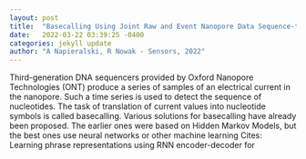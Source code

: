 ```yaml
---
layout: post
title:  "Basecalling Using Joint Raw and Event Nanopore Data Sequence-to-Sequence Processing"
date:   2022-03-22 03:39:25 -0400
categories: jekyll update
author: "A Napieralski, R Nowak - Sensors, 2022"
---
```

Third-generation DNA sequencers provided by Oxford Nanopore Technologies (ONT) produce a series of samples of an electrical current in the nanopore. Such a time series is used to detect the sequence of nucleotides. The task of translation of current values into nucleotide symbols is called basecalling. Various solutions for basecalling have already been proposed. The earlier ones were based on Hidden Markov Models, but the best ones use neural networks or other machine learning Cites: Learning phrase representations using RNN encoder-decoder for